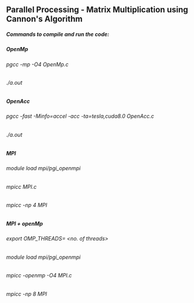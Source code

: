 ## Parallel Processing - Matrix Multiplication using Cannon's Algorithm

##### Commands to compile and run the code:

##### OpenMp
###### pgcc -mp -O4 OpenMp.c
###### ./a.out

##### OpenAcc
###### pgcc -fast -Minfo=accel -acc -ta=tesla,cuda8.0 OpenAcc.c
###### ./a.out

##### MPI
###### module load mpi/pgi_openmpi
###### mpicc MPI.c
###### mpicc -np 4 MPI


##### MPI + openMp
###### export OMP_THREADS= <no. of threads>
###### module load mpi/pgi_openmpi
###### mpicc -openmp -O4 MPI.c
###### mpicc -np 8 MPI
